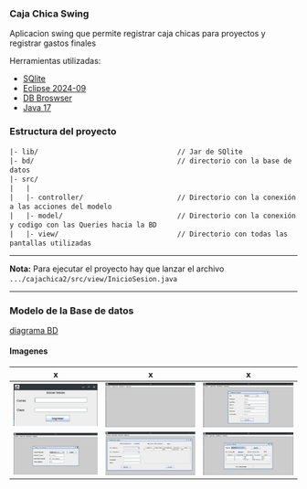 ### Caja Chica Swing

Aplicacion swing que permite registrar caja chicas para proyectos y registrar gastos finales


Herramientas utilizadas:

- [SQlite](#)
- [Eclipse 2024-09](#)
- [DB Broswser](#)
- [Java 17](#)

### Estructura del proyecto

```
|- lib/                                  // Jar de SQlite
|- bd/                                   // directorio con la base de datos
|- src/
|   |
|   |- controller/                       // Directorio con la conexión  a las acciones del modelo
|   |- model/                            // Directorio con la conexión y codigo con las Queries hacia la BD
|   |- view/                             // Directorio con todas las pantallas utilizadas
```

---

**Nota:** Para ejecutar el proyecto hay que lanzar el archivo  `.../cajachica2/src/view/InicioSesion.java`

---

### Modelo de la Base de datos

[diagrama BD](images/caja_chica_diagrama.png)

#### Imagenes

|x|x|x|
|---|---|---|
|![imagen 1](images/imagen01.jpg)|![imagen 2](images/imagen02.jpg)| ![imagen 3](images/imagen03.jpg)|
|![imagen 4](images/imagen04.jpg)|![imagen 5](images/imagen05.jpg)| ![imagen 6](images/imagen06.jpg)|